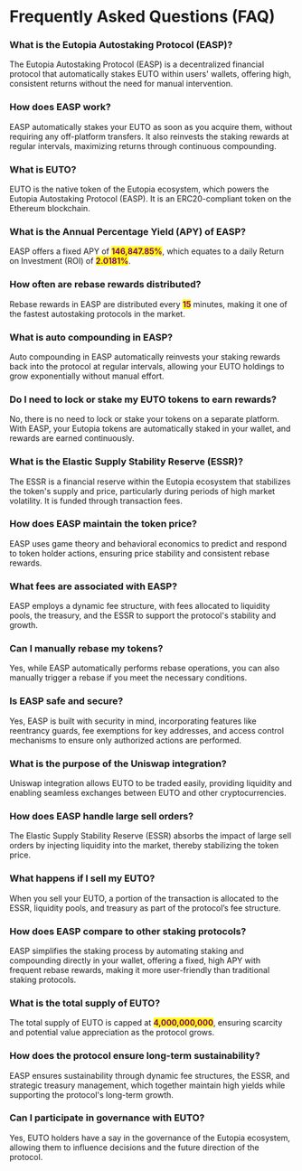 # Frequently Asked Questions (FAQ)

### What is the Eutopia Autostaking Protocol (EASP)?

The Eutopia Autostaking Protocol (EASP) is a decentralized financial protocol that automatically stakes EUTO within users' wallets, offering high, consistent returns without the need for manual intervention.

### How does EASP work?

EASP automatically stakes your EUTO as soon as you acquire them, without requiring any off-platform transfers. It also reinvests the staking rewards at regular intervals, maximizing returns through continuous compounding.

### What is EUTO?

EUTO is the native token of the Eutopia ecosystem, which powers the Eutopia Autostaking Protocol (EASP). It is an ERC20-compliant token on the Ethereum blockchain.

### What is the Annual Percentage Yield (APY) of EASP?

EASP offers a fixed APY of <mark style="color:purple;">**146,847.85%**</mark>, which equates to a daily Return on Investment (ROI) of <mark style="color:purple;">**2.0181%**</mark>.

### How often are rebase rewards distributed?

Rebase rewards in EASP are distributed every <mark style="color:purple;">**15**</mark> minutes, making it one of the fastest autostaking protocols in the market.

### What is auto compounding in EASP?

Auto compounding in EASP automatically reinvests your staking rewards back into the protocol at regular intervals, allowing your EUTO holdings to grow exponentially without manual effort.

### Do I need to lock or stake my EUTO tokens to earn rewards?

No, there is no need to lock or stake your tokens on a separate platform. With EASP, your Eutopia tokens are automatically staked in your wallet, and rewards are earned continuously.

### What is the Elastic Supply Stability Reserve (ESSR)?

The ESSR is a financial reserve within the Eutopia ecosystem that stabilizes the token's supply and price, particularly during periods of high market volatility. It is funded through transaction fees.

### How does EASP maintain the token price?

EASP uses game theory and behavioral economics to predict and respond to token holder actions, ensuring price stability and consistent rebase rewards.

### What fees are associated with EASP?

EASP employs a dynamic fee structure, with fees allocated to liquidity pools, the treasury, and the ESSR to support the protocol's stability and growth.

### Can I manually rebase my tokens?

Yes, while EASP automatically performs rebase operations, you can also manually trigger a rebase if you meet the necessary conditions.

### Is EASP safe and secure?

Yes, EASP is built with security in mind, incorporating features like reentrancy guards, fee exemptions for key addresses, and access control mechanisms to ensure only authorized actions are performed.

### What is the purpose of the Uniswap integration?

Uniswap integration allows EUTO to be traded easily, providing liquidity and enabling seamless exchanges between EUTO and other cryptocurrencies.

### How does EASP handle large sell orders?

The Elastic Supply Stability Reserve (ESSR) absorbs the impact of large sell orders by injecting liquidity into the market, thereby stabilizing the token price.

### What happens if I sell my EUTO?

When you sell your EUTO, a portion of the transaction is allocated to the ESSR, liquidity pools, and treasury as part of the protocol’s fee structure.

### How does EASP compare to other staking protocols?

EASP simplifies the staking process by automating staking and compounding directly in your wallet, offering a fixed, high APY with frequent rebase rewards, making it more user-friendly than traditional staking protocols.

### What is the total supply of EUTO?

The total supply of EUTO is capped at <mark style="color:purple;">**4,000,000,000**</mark>, ensuring scarcity and potential value appreciation as the protocol grows.

### How does the protocol ensure long-term sustainability?

EASP ensures sustainability through dynamic fee structures, the ESSR, and strategic treasury management, which together maintain high yields while supporting the protocol's long-term growth.

### Can I participate in governance with EUTO?

Yes, EUTO holders have a say in the governance of the Eutopia ecosystem, allowing them to influence decisions and the future direction of the protocol.
